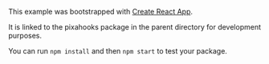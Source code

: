 This example was bootstrapped with [Create React App](https://github.com/facebook/create-react-app).

It is linked to the pixahooks package in the parent directory for development purposes.

You can run `npm install` and then `npm start` to test your package.
